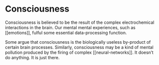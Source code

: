 # Consciousness

Consciousness is believed to be the result of the complex electrochemical interactions in the brain. Our mental mental experiences, such as [[emotions]], fulful some essential data-processing function.

Some argue that consciousness is the biologically useless by-product of certain brain processes. Similarly, consciousness may be a kind of mental pollution produced by the firing of complex [[neural-networks]]. It doesn’t do anything. It is just there.


